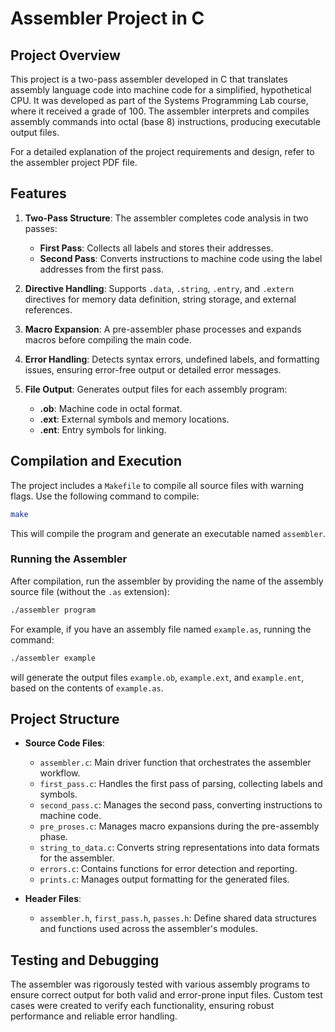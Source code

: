
# Assembler Project in C

## Project Overview
This project is a two-pass assembler developed in C that translates assembly language code into machine code for a simplified, hypothetical CPU. It was developed as part of the Systems Programming Lab course, where it received a grade of 100. The assembler interprets and compiles assembly commands into octal (base 8) instructions, producing executable output files.

For a detailed explanation of the project requirements and design, refer to the assembler project PDF file.

## Features
1. **Two-Pass Structure**: The assembler completes code analysis in two passes:
   - **First Pass**: Collects all labels and stores their addresses.
   - **Second Pass**: Converts instructions to machine code using the label addresses from the first pass.

2. **Directive Handling**: Supports `.data`, `.string`, `.entry`, and `.extern` directives for memory data definition, string storage, and external references.

3. **Macro Expansion**: A pre-assembler phase processes and expands macros before compiling the main code.

4. **Error Handling**: Detects syntax errors, undefined labels, and formatting issues, ensuring error-free output or detailed error messages.

5. **File Output**: Generates output files for each assembly program:
   - **.ob**: Machine code in octal format.
   - **.ext**: External symbols and memory locations.
   - **.ent**: Entry symbols for linking.

## Compilation and Execution
The project includes a `Makefile` to compile all source files with warning flags. Use the following command to compile:

```bash
make
```

This will compile the program and generate an executable named `assembler`.

### Running the Assembler

After compilation, run the assembler by providing the name of the assembly source file (without the `.as` extension):

```bash
./assembler program
```

For example, if you have an assembly file named `example.as`, running the command:

```bash
./assembler example
```

will generate the output files `example.ob`, `example.ext`, and `example.ent`, based on the contents of `example.as`.

## Project Structure

- **Source Code Files**:
  - `assembler.c`: Main driver function that orchestrates the assembler workflow.
  - `first_pass.c`: Handles the first pass of parsing, collecting labels and symbols.
  - `second_pass.c`: Manages the second pass, converting instructions to machine code.
  - `pre_proses.c`: Manages macro expansions during the pre-assembly phase.
  - `string_to_data.c`: Converts string representations into data formats for the assembler.
  - `errors.c`: Contains functions for error detection and reporting.
  - `prints.c`: Manages output formatting for the generated files.

- **Header Files**:
  - `assembler.h`, `first_pass.h`, `passes.h`: Define shared data structures and functions used across the assembler's modules.

## Testing and Debugging
The assembler was rigorously tested with various assembly programs to ensure correct output for both valid and error-prone input files. Custom test cases were created to verify each functionality, ensuring robust performance and reliable error handling.

